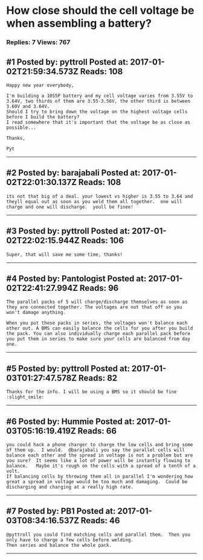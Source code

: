 # How close should the cell voltage be when assembling a battery?

### Replies: 7 Views: 767

## \#1 Posted by: pyttroll Posted at: 2017-01-02T21:59:34.573Z Reads: 108

```
Happy new year everybody,

I'm building a 10S5P battery and my cell voltage varies from 3.55V to 3.64V, two thirds of them are 3.55-3.56V, the other third is between 3.60V and 3.64V.
Should I try to bring down the voltage on the highest voltage cells before I build the battery?
I read somewhere that it's important that the voltage be as close as possible...

Thanks,

Pyt
```

---
## \#2 Posted by: barajabali Posted at: 2017-01-02T22:01:30.137Z Reads: 108

```
its not that big of a deal. your lowest vs higher is 3.55 to 3.64 and theyll equal out as soon as you weld them all together.  one will charge and one will discharge.  youll be finee!
```

---
## \#3 Posted by: pyttroll Posted at: 2017-01-02T22:02:15.944Z Reads: 106

```
Super, that will save me some time, thanks!
```

---
## \#4 Posted by: Pantologist Posted at: 2017-01-02T22:41:27.994Z Reads: 96

```
The parallel packs of 5 will charge/discharge themselves as soon as they are connected together. The voltages are not that off so you won't damage anything.

When you put these packs in series, the voltages won't balance each other out. A BMS can easily balance the cells for you after you build the pack. You can also individually charge each parallel pack before you put them in series to make sure your cells are balanced from day one.
```

---
## \#5 Posted by: pyttroll Posted at: 2017-01-03T01:27:47.578Z Reads: 82

```
Thanks for the info. I will be using a BMS so it should be fine :slight_smile:
```

---
## \#6 Posted by: Hummie Posted at: 2017-01-03T05:16:19.419Z Reads: 66

```
you could hack a phone charger to charge the low cells and bring some of them up.  I would.  @barajabali you say the parallel cells will balance each other and the spread in voltage is not a problem but are you sure?  It seems like a lot of power will be instantly flowing to balance.   Maybe it's rough on the cells with a spread of a tenth of a volt.
If balancing cells by throwing them all in parallel I'm wondering how great a spread in voltage would be too much and damaging.  Could be discharging and charging at a really high rate.
```

---
## \#7 Posted by: PB1 Posted at: 2017-01-03T08:34:16.537Z Reads: 46

```
@pyttroll you could find matching cells and parallel them.  Then you only have to charge a few cells before welding. 
Then series and balance the whole pack.
```

---
